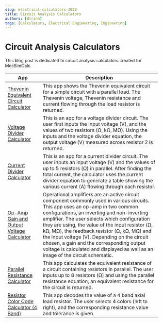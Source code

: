 ```yaml
---
slug: electrical-calculators-2022
title: Circuit Analysis Calculators
authors: [dtrinh]
tags: [Calculators, Electrical Engineering, Engineering]
---
```


# Circuit Analysis Calculators

This blog post is dedicated to circuit analysis calculators created for MecSimCalc.

| App | Description |
| ----- | ----- |
| [Thevenin Equivalent Circuit Calculator](https://mecsimcalc.com/app/6170581/thevenin_equivalent_circuit_calculator) | This app shows the Thevenin equivalent circuit for a simple circuit with a parallel load. The Thevenin voltage, Thevenin resistance and current flowing through the load resistor is returned.|
| [Voltage Divider Calculator](https://mecsimcalc.com/app/2144200/voltage_divider_calculator) | This is an app for a voltage divider circuit. The user first inputs the input voltage (V), and the values of two resistors (Ω, kΩ, MΩ). Using the inputs and the voltage divider equation, the output voltage (V) measured across resistor 2 is returned.|
| [Current Divider Calculator](https://mecsimcalc.com/app/9979869/current_divider_calculator) | This is an app for a current divider circuit. The user inputs an input voltage (V) and the values of up to 5 resistors (Ω) in parallel. After finding the total current, the calculator uses the current divider equation to generate a table showing the various current (A) flowing through each resistor.|
| [Op-Amp Gain and Output Voltage Calculator](https://mecsimcalc.com/app/8349728/op_amp_gain_and_output_voltage_calculator) | Operational amplifiers are an active circuit component commonly used in various circuits. This app uses an op-amp in two common configurations, an inverting and non-inverting amplifier. The user selects which configuration they are using, the value of the input resistor (Ω, kΩ, MΩ), the feedback resistor (Ω, kΩ, MΩ) and the input voltage (V). Depending on the circuit chosen, a gain and the corresponding output voltage is calculated and displayed as well as an image of the circuit schematic. |
| [Parallel Resistance Calculator](https://mecsimcalc.com/app/8934998/parallel_resistance_calculator) | This app calculates the equivalent resistance of a circuit containing resistors in parallel. The user inputs up to 8 resistors (Ω) and using the parallel resistance equation, an equivalent resistance for the circuit is returned. |
| [Resistor Color Code Calculator (4 Band)](https://mecsimcalc.com/app/7370385/resistor_color_code_calculator) | This app decodes the value of a 4 band axial lead resistor. The user selects 4 colors (left to right), and the corresponding resistance value and tolerance is given. |